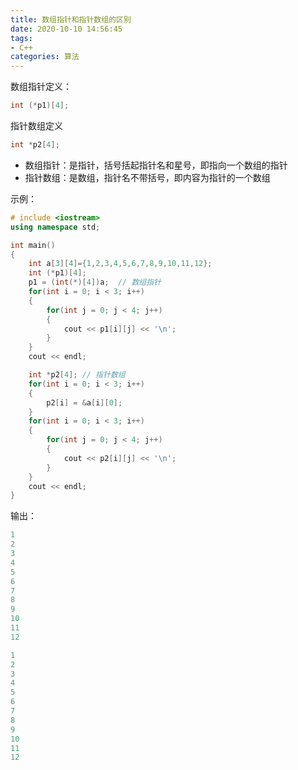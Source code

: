 ```yaml
---
title: 数组指针和指针数组的区别
date: 2020-10-10 14:56:45
tags:
- C++
categories: 算法
---
```


数组指针定义：
```c++
int (*p1)[4];
```

指针数组定义
```c++
int *p2[4];
```

- 数组指针：是指针，括号括起指针名和星号，即指向一个数组的指针
- 指针数组：是数组，指针名不带括号，即内容为指针的一个数组

示例：
```cpp
# include <iostream>
using namespace std;

int main()
{
    int a[3][4]={1,2,3,4,5,6,7,8,9,10,11,12};
    int (*p1)[4];
    p1 = (int(*)[4])a;  // 数组指针
    for(int i = 0; i < 3; i++)
    {
        for(int j = 0; j < 4; j++)
        {
            cout << p1[i][j] << '\n';
        }
    }
    cout << endl;

    int *p2[4]; // 指针数组
    for(int i = 0; i < 3; i++)
    {
        p2[i] = &a[i][0];
    }
    for(int i = 0; i < 3; i++)
    {
        for(int j = 0; j < 4; j++)
        {
            cout << p2[i][j] << '\n';
        }
    }
    cout << endl;    
}
```

输出：
```cpp
1
2
3
4
5
6
7
8
9
10
11
12

1
2
3
4
5
6
7
8
9
10
11
12
```
